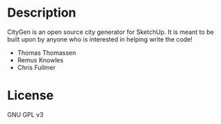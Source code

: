 # Description

CityGen is an open source city generator for SketchUp. It is meant to be built upon by anyone who is interested in helping write the code!

* Thomas Thomassen
* Remus Knowles
* Chris Fullmer

# License
GNU GPL v3

